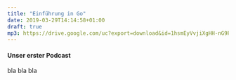 ```yaml
---
title: "Einführung in Go"
date: 2019-03-29T14:14:58+01:00
draft: true
mp3: https://drive.google.com/uc?export=download&id=1hsmEyVvjiXgHH-nG9PS-dMhB99F4merz
---
```


#### Unser erster Podcast
bla bla bla